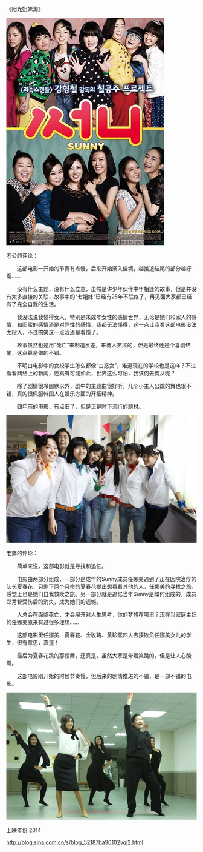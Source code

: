 《阳光姐妹淘》

			
![](./img/001vda4xzy6SBdgxxSI5c&690.jpg)


老公的评论：

　　这部电影一开始的节奏有点慢，后来开始渐入佳境，越接近结尾的部分越好看……


　　没有什么主题，没有什么立意，虽然是讲少年伙伴中年相逢的故事，但是并没有太多直接的关联，故事中的“七姐妹”已经有25年不联络了，再见面大家都已经有了完全自我的生活。


　　我没法说我懂得女人，特别是未成年女性的感情世界，无论是她们和家人的感情，和闺蜜的感情还是对异性的感情，我都无法懂得，这一点让我看这部电影没法太投入，不过搞笑这一点我还是看懂了。

　　故事虽然也是用“死亡”来制造反差，来博人笑哭的，但是最终还是个喜剧结尾，这点算是做的不错。


　　不明白电影中的女校学生怎么都像“古惑女”，难道现在的学校也是这样？不过看看网络上的新闻，还真有可能如此，世界这么可怕，我该何去何从呢？

　　除了剧情很冷幽默以外，剧中的主题曲很好听，几个小主人公跳的舞也很不错，真的很佩服韩国人在娱乐方面的开拓精神。

　　四年前的电影，有点旧了，但是正是时下流行的题材。

![](./img/001vda4xzy6SBdjfnvz59&690.jpg)


老婆的评论：

　　简单来说，这部电影就是寻找和追忆。


　　电影由两部分组成，一部分是成年的Sunny成员任娜美遇到了正在医院治疗的队长夏春花，只剩下两个月命的夏春花提出想看看其他的人，任娜美的寻找之旅，感觉上也是她们自我救赎之旅。另一部分就是追忆当年Sunny是如何组成的，成员郑秀智受伤后的消失，成为她们的遗憾。

　　人总会在面临死亡，才会展开对人生思考，你的梦想在哪里？现在当家庭主妇的任娜美原来有过很多理想……

　　这部电影里任娜美、夏春花、金玫瑰、黄珍熙四人去揍欺负任娜美女儿的学生，很有意思，真逗！

　　最后为夏春花跳的那段舞，还真是，虽然大家是带着笑跳的，但是让人心酸啊。

　　这部电影刚开始的时候节奏慢，但后来的剧情推进的不错，是一部不错的电影。

![](./img/001vda4xzy6SBdk51WRfd&690.jpg)


上映年份 2014							
		
http://blog.sina.com.cn/s/blog_52187ba90102vqj2.html
